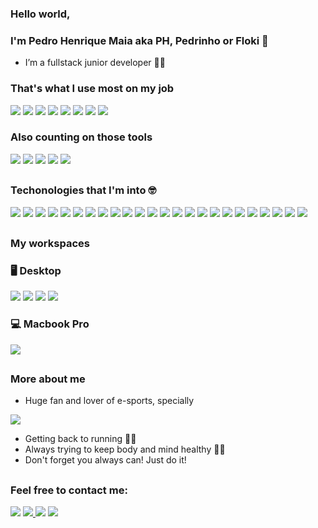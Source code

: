 
### Hello world,
### I'm Pedro Henrique Maia aka PH, Pedrinho or Floki 👋
- I’m a fullstack junior developer 👨‍💻

### That's what I use most on my job
<div>
	<img src="https://img.shields.io/badge/javascript-%23323330.svg?style=for-the-badge&logo=javascript&logoColor=%23F7DF1E">
	<img src="https://img.shields.io/badge/express.js-%23404d59.svg?style=for-the-badge&logo=express&logoColor=%2361DAFB">
	<img src="https://img.shields.io/badge/node.js-6DA55F?style=for-the-badge&logo=node.js&logoColor=white">
	<img src="https://img.shields.io/badge/react-%2320232a.svg?style=for-the-badge&logo=react&logoColor=%2361DAFB">
	<img src="https://img.shields.io/badge/yarn-%232C8EBB.svg?style=for-the-badge&logo=yarn&logoColor=white">
	<img src="https://img.shields.io/badge/Amazon%20DynamoDB-4053D6?style=for-the-badge&logo=Amazon%20DynamoDB&logoColor=white">
	<img src="https://img.shields.io/badge/docker-%230db7ed.svg?style=for-the-badge&logo=docker&logoColor=white">
	<img src="https://img.shields.io/badge/AWS-%23FF9900.svg?style=for-the-badge&logo=amazon-aws&logoColor=white">
	
</div>

### Also counting on those tools
<div>	
	<img src="https://img.shields.io/badge/Visual%20Studio%20Code-0078d7.svg?style=for-the-badge&logo=visual-studio-code&logoColor=white">
	<img src="https://img.shields.io/badge/Postman-FF6C37?style=for-the-badge&logo=postman&logoColor=white">
	<img src="https://img.shields.io/badge/githubactions-%232671E5.svg?style=for-the-badge&logo=githubactions&logoColor=white">
	<img src="https://img.shields.io/badge/github-%23121011.svg?style=for-the-badge&logo=github&logoColor=white">
	<img src="https://img.shields.io/badge/Slack-4A154B?style=for-the-badge&logo=slack&logoColor=white">
</div>

##
### Techonologies that I'm into 🤓
<div>
  	<img src="https://img.shields.io/badge/HTML-239120?style=for-the-badge&logo=html5&logoColor=white">
	<img src="https://img.shields.io/badge/CSS3-1572B6?style=for-the-badge&logo=css3&logoColor=white">
	<img src="https://img.shields.io/badge/SASS-hotpink.svg?style=for-the-badge&logo=SASS&logoColor=white">
	<img src="https://img.shields.io/badge/typescript-%23007ACC.svg?style=for-the-badge&logo=typescript&logoColor=white">
	<img src="https://img.shields.io/badge/Babel-F9DC3e?style=for-the-badge&logo=babel&logoColor=black">
	<img src="https://img.shields.io/badge/ESLint-4B3263?style=for-the-badge&logo=eslint&logoColor=white">
	<img src="https://img.shields.io/badge/React_Native-20232A?style=for-the-badge&logo=react&logoColor=61DAFB">
	<img src="https://img.shields.io/badge/Gatsby-663399?style=for-the-badge&logo=gatsby&logoColor=white">
    	<img src="https://img.shields.io/badge/NPM-%23000000.svg?style=for-the-badge&logo=npm&logoColor=white">
	<img src="https://img.shields.io/badge/strapi-%232E7EEA.svg?style=for-the-badge&logo=strapi&logoColor=white">
   	<img src="https://img.shields.io/badge/Sequelize-52B0E7?style=for-the-badge&logo=Sequelize&logoColor=white">
	<img src="https://img.shields.io/badge/-jest-%23C21325?style=for-the-badge&logo=jest&logoColor=white">
	<img src="https://img.shields.io/badge/go-%2300ADD8.svg?style=for-the-badge&logo=go&logoColor=white">
	<img src="https://img.shields.io/badge/Python-14354C?style=for-the-badge&logo=python&logoColor=white">
	<img src="https://img.shields.io/badge/Django-092E20?style=for-the-badge&logo=django&logoColor=white">
	<img src="https://img.shields.io/badge/FastAPI-005571?style=for-the-badge&logo=fastapi">
	<img src="https://img.shields.io/badge/shell_script-%23121011.svg?style=for-the-badge&logo=gnu-bash&logoColor=white">
	<img src="https://img.shields.io/badge/MariaDB-003545?style=for-the-badge&logo=mariadb&logoColor=white">
	<img src="https://img.shields.io/badge/MongoDB-4EA94B?style=for-the-badge&logo=mongodb&logoColor=white">
	<img src="https://img.shields.io/badge/PostgreSQL-316192?style=for-the-badge&logo=postgresql&logoColor=white">
	<img src="https://img.shields.io/badge/Bitbucket-330F63?style=for-the-badge&logo=bitbucket&logoColor=white">
	<img src="https://img.shields.io/badge/GitLab-330F63?style=for-the-badge&logo=gitlab&logoColor=white">
	<img src="https://img.shields.io/badge/terraform-%235835CC.svg?style=for-the-badge&logo=terraform&logoColor=white">
	<img src="https://img.shields.io/badge/ansible-%231A1918.svg?style=for-the-badge&logo=ansible&logoColor=white">
</div> 
  
##
### My workspaces
### 🖥 Desktop 
<div>
  <img src="https://img.shields.io/badge/Intel-Core_i9_9th-9900K?style=for-the-badge&logo=intel&logoColor=white" target="_blank">
  <img src="https://img.shields.io/badge/NVIDIA-RTX3070-76B900?style=for-the-badge&logo=nvidia&logoColor=white" target="_blank">
  <img src="https://img.shields.io/badge/Windows-0078D6?style=for-the-badge&logo=windows&logoColor=white" target="_blank">
  <img src="https://img.shields.io/badge/Ubuntu-E95420?style=for-the-badge&logo=ubuntu&logoColor=white" target="_blank">
</div>
  
### 💻 Macbook Pro
</div>
  <img src="https://img.shields.io/badge/Apple-MacBook_Pro_2017-999999?style=for-the-badge&logo=apple&logoColor=white" target="_blank">
<div>

##
### More about me
  - Huge fan and lover of e-sports, specially
  <div>
  <img src="https://img.shields.io/badge/Counter_Strike-000000?style=for-the-badge&logo=counter-strike&logoColor=white" target="_blank">
  </div>
  
  - Getting back to running 🏃‍♂️
  - Always trying to keep body and mind healthy 💪🧠
  - Don't forget you always can! Just do it!
  
##
### Feel free to contact me:
<div>
    <a href="https://www.linkedin.com/in/pedro-henrique-de-oliveira-vieira-maia-37601135/" target="_blank"><img src="https://img.shields.io/badge/-LinkedIn-%230077B5?style=for-the-badge&logo=linkedin&logoColor=white" target="_blank"></a>
    <a href="https://twitter.com/phovmaia" target="_blank"><img src="https://img.shields.io/badge/Twitter-1DA1F2?style=for-the-badge&logo=twitter&logoColor=white" target="_blank">  </a>
    <a href = "mailto:contatophovmaia@gmail.com"><img src="https://img.shields.io/badge/-Gmail-%23333?style=for-the-badge&logo=gmail&logoColor=white" target="_blank"></a>
    <a href="https://instagram.com/phovmaia" target="_blank"><img src="https://img.shields.io/badge/-Instagram-%23E4405F?style=for-the-badge&logo=instagram&logoColor=white" target="_blank"></a>
</div>

